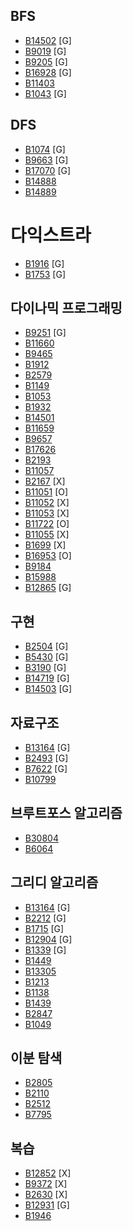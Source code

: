 ## BFS
- [B14502](https://www.acmicpc.net/problem/14502) [G]
- [B9019](https://www.acmicpc.net/problem/9019) [G]
- [B9205](https://www.acmicpc.net/problem/9205) [G]
- [B16928](https://www.acmicpc.net/problem/16928) [G]
- [B11403](https://www.acmicpc.net/problem/11403)
- [B1043](https://www.acmicpc.net/problem/1043) [G]

## DFS
- [B1074](https://www.acmicpc.net/problem/1074) [G]
- [B9663](https://www.acmicpc.net/problem/9663) [G]
- [B17070](https://www.acmicpc.net/problem/17070) [G]
- [B14888](https://www.acmicpc.net/problem/14888)
- [B14889](https://www.acmicpc.net/problem/14889)

# 다익스트라
- [B1916](https://www.acmicpc.net/problem/1916) [G]
- [B1753](https://www.acmicpc.net/problem/1753) [G]

## 다이나믹 프로그래밍
- [B9251](https://www.acmicpc.net/problem/9251) [G]
- [B11660](https://www.acmicpc.net/problem/11660)
- [B9465](https://www.acmicpc.net/problem/9465)
- [B1912](https://www.acmicpc.net/problem/1912)
- [B2579](https://www.acmicpc.net/problem/2579)
- [B1149](https://www.acmicpc.net/problem/1149)
- [B1053](https://www.acmicpc.net/problem/1053)
- [B1932](https://www.acmicpc.net/problem/1932)
- [B14501](https://www.acmicpc.net/problem/14501)
- [B11659](https://www.acmicpc.net/problem/11659)
- [B9657](https://www.acmicpc.net/problem/9657)
- [B17626](https://www.acmicpc.net/problem/17626)
- [B2193](https://www.acmicpc.net/problem/2193)
- [B11057](https://www.acmicpc.net/problem/11057)
- [B2167](https://www.acmicpc.net/problem/2167) [X]
- [B11051](https://www.acmicpc.net/problem/11051) [O]
- [B11052](https://www.acmicpc.net/problem/11052) [X]
- [B11053](https://www.acmicpc.net/problem/11053) [X]
- [B11722](https://www.acmicpc.net/problem/11722) [O]
- [B11055](https://www.acmicpc.net/problem/11055) [X]
- [B1699](https://www.acmicpc.net/problem/1699) [X]
- [B16953](https://www.acmicpc.net/problem/16953) [O]
- [B9184](https://www.acmicpc.net/problem/9184)
- [B15988](https://www.acmicpc.net/problem/15988)
- [B12865](https://www.acmicpc.net/problem/12865) [G]

## 구현
- [B2504](https://www.acmicpc.net/problem/2504) [G]
- [B5430](https://www.acmicpc.net/problem/5430) [G]
- [B3190](https://www.acmicpc.net/problem/3190) [G]
- [B14719](https://www.acmicpc.net/problem/14719) [G]
- [B14503](https://www.acmicpc.net/problem/14503) [G]

## 자료구조
- [B13164](https://www.acmicpc.net/problem/13164) [G]
- [B2493](https://www.acmicpc.net/problem/2493) [G]
- [B7622](https://www.acmicpc.net/problem/7622) [G]
- [B10799](https://www.acmicpc.net/problem/10799)

## 브루트포스 알고리즘
- [B30804](https://www.acmicpc.net/problem/30804)
- [B6064](https://www.acmicpc.net/problem/6064)

## 그리디 알고리즘
- [B13164](https://www.acmicpc.net/problem/13164) [G]
- [B2212](https://www.acmicpc.net/problem/2212) [G]
- [B1715](https://www.acmicpc.net/problem/1715) [G]
- [B12904](https://www.acmicpc.net/problem/12904) [G]
- [B1339](https://www.acmicpc.net/problem/1339) [G]
- [B1449](https://www.acmicpc.net/problem/1449)
- [B13305](https://www.acmicpc.net/problem/13305)
- [B1213](https://www.acmicpc.net/problem/1213)
- [B1138](https://www.acmicpc.net/problem/1138)
- [B1439](https://www.acmicpc.net/problem/1439)
- [B2847](https://www.acmicpc.net/problem/2847)
- [B1049](https://www.acmicpc.net/problem/1049)

## 이분 탐색
- [B2805](https://www.acmicpc.net/problem/2805)
- [B2110](https://www.acmicpc.net/problem/2110)
- [B2512](https://www.acmicpc.net/problem/2512)
- [B7795](https://www.acmicpc.net/problem/7795)

## 복습
- [B12852](https://www.acmicpc.net/problem/12852) [X]
- [B9372](https://www.acmicpc.net/problem/9372) [X]
- [B2630](https://www.acmicpc.net/problem/2630) [X]
- [B12931](https://www.acmicpc.net/problem/12931) [G]
- [B1946](https://www.acmicpc.net/problem/1946)
